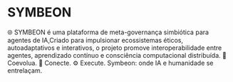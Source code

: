# SYMBEON

🌐 SYMBEON é uma plataforma de meta-governança simbiótica para agentes de IA,Criado para impulsionar ecossistemas éticos, autoadaptativos e interativos, o projeto promove interoperabilidade entre agentes, aprendizado contínuo e consciência computacional distribuída.  🔁 Coevolua. 🧠 Conecte. ⚙️ Execute. Symbeon: onde IA e humanidade se entrelaçam.
